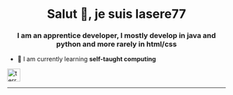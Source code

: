 <h1 align="center">Salut 👋, je suis lasere77</h1> 
<h3 align="center">I am an apprentice developer, I mostly develop in java and python and more rarely in html/css</h3>  
  
- 🌱 I am currently learning **self-taught computing**    
  
<a href="https://www.youtube.com/channel/UC8V98QKWEdGA262EjE6LFVg" target="blank"><img align="center" src="https://cdn.jsdelivr.net/npm/simple-icons@3.0.1 /icons/twitter.svg" alt="terrainwax" height="30" width="30" /></a> 
</p> 

---  
